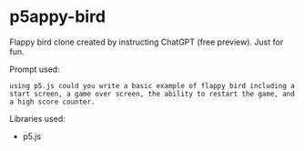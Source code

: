 # p5appy-bird
Flappy bird clone created by instructing ChatGPT (free preview). Just for fun.

Prompt used:

`using p5.js could you write a basic example of flappy bird including a start screen, a game over screen, the ability to restart the game, and a high score counter.`

Libraries used:
- p5.js
